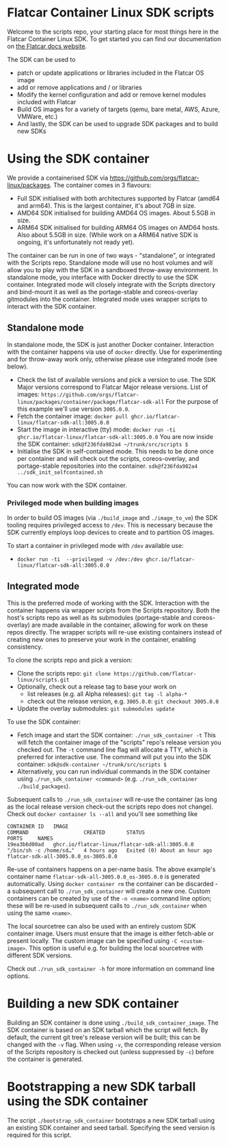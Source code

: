 # Flatcar Container Linux SDK scripts

Welcome to the scripts repo, your starting place for most things here in the Flatcar Container Linux SDK. To get started you can find our documentation on [the Flatcar docs website][flatcar-docs].

The SDK can be used to
* patch or update applications or libraries included in the Flatcar OS image
* add or remove applications and / or libraries
* Modify the kernel configuration and add or remove kernel modules included with Flatcar
* Build OS images for a variety of targets (qemu, bare metal, AWS, Azure, VMWare, etc.)
* And lastly, the SDK can be used to upgrade SDK packages and to build new SDKs

[flatcar-docs]: https://docs.flatcar-linux.org/os/sdk-modifying-flatcar/


# Using the SDK container

We provide a containerised SDK via https://github.com/orgs/flatcar-linux/packages. The container comes in 3 flavours:
* Full SDK initialised with both architectures supported by Flatcar (amd64 and arm64). This is the largest container, it's about 7GB in size.
* AMD64 SDK initialised for building AMD64 OS images. About 5.5GB in size.
* ARM64 SDK initialised for building ARM64 OS images on AMD64 hosts. Also about 5.5GB in size. (While work on a ARM64 native SDK is ongoing, it's unfortunately not ready yet).

The container can be run in one of two ways - "standalone", or integrated with the Scripts repo.
Standalone mode will use no host volumes and will allow you to play with the SDK in a sandboxed throw-away environment. In standalone mode, you interface with Docker directly to use the SDK container.
Integrated mode will closely integrate with the Scripts directory and bind-mount it as well as the portage-stable and coreos-overlay gitmodules into the container. Integrated mode uses wrapper scripts to interact with the SDK container.

## Standalone mode

In standalone mode, the SDK is just another Docker container. Interaction with the container happens via use of `docker` directly. Use for experimenting and for throw-away work only, otherwise please use integrated mode (see below).

* Check the list of available versions and pick a version to use. The SDK Major versions correspond to Flatcar Major release versions.
  List of images: `https://github.com/orgs/flatcar-linux/packages/container/package/flatcar-sdk-all`
  For the purpose of this example we'll use version `3005.0.0`.
* Fetch the container image: `docker pull ghcr.io/flatcar-linux/flatcar-sdk-all:3005.0.0`
* Start the image in interactive (tty) mode: `docker run -ti ghcr.io/flatcar-linux/flatcar-sdk-all:3005.0.0`
  You are now inside the SDK container:
  `sdk@f236fda982a4 ~/trunk/src/scripts $`
* Initialise the SDK in self-contained mode. This needs to be done once per container and will check out the scripts, coreos-overlay, and portage-stable repositories into the container.
  `sdk@f236fda982a4 ../sdk_init_selfcontained.sh`

You can now work with the SDK container.

### Privileged mode when building images

In order to build OS images (via `./build_image` and `./image_to_vm`) the SDK tooling requires privileged access to `/dev`.
This is necessary because the SDK currently employs loop devices to create and to partition OS images.

To start a container in privileged mode with `/dev` available use:
* `docker run -ti  --privileged -v /dev:/dev ghcr.io/flatcar-linux/flatcar-sdk-all:3005.0.0`

## Integrated mode

This is the preferred mode of working with the SDK.
Interaction with the container happens via wrapper scripts from the Scripts repository.
Both the host's scripts repo as well as its submodules (portage-stable and coreos-overlay) are made available in the container, allowing for work on these repos directly.
The wrapper scripts will re-use existing containers instead of creating new ones to preserve your work in the container, enabling consistency.

To clone the scripts repo and pick a version:
* Clone the scripts repo: `git clone https://github.com/flatcar-linux/scripts.git`
* Optionally, check out a release tag to base your work on
  * list releases (e.g. all Alpha releases): `git tag -l alpha-*`
  * check out the release version, e.g. `3005.0.0`: `git checkout 3005.0.0`
* Update the overlay submodules: `git submodules update`

To use the SDK container:
* Fetch image and start the SDK container: `./run_sdk_container -t`
  This will fetch the container image of the "scripts" repo's release version you checked out.
  The `-t` command line flag will allocate a TTY, which is preferred for interactive use.
  The command will put you into the SDK container:
  `sdk@sdk-container ~/trunk/src/scripts $`
* Alternatively, you can run individual commands in the SDK container using `./run_sdk_container <command>` (e.g. `./run_sdk_container ./build_packages`).

Subsequent calls to `./run_sdk_container` will re-use the container (as long as the local release version check-out the scripts repo does not change).
Check out `docker container ls --all` and you'll see something like
```
CONTAINER ID   IMAGE                                            COMMAND                  CREATED       STATUS                         PORTS     NAMES
19ea3b6d00ad   ghcr.io/flatcar-linux/flatcar-sdk-all:3005.0.0   "/bin/sh -c /home/sd…"   4 hours ago   Exited (0) About an hour ago             flatcar-sdk-all-3005.0.0_os-3005.0.0
```

Re-use of containers happens on a per-name basis. The above example's container name `flatcar-sdk-all-3005.0.0_os-3005.0.0` is generated automatically. Using `docker container rm` the container can be discarded - a subsequent call to `./run_sdk_container` will create a new one.  Custom containers can be created by use of the `-n <name>` command line option; these will be re-used in subsequent calls to `./run_sdk_container` when using the same `<name>`.

The local sourcetree can also be used with an entirely custom SDK container image. Users must ensure that the image is either fetch-able or present locally. The custom image can be specified using `-C <custom-image>`. This option is useful e.g. for building the local sourcetree with different SDK versions.

Check out `./run_sdk_container -h` for more information on command line options.

# Building a new SDK container

Building an SDK container is done using `./build_sdk_container_image`.
The SDK container is based on an SDK tarball which the script will fetch.
By default, the current git tree's release version will be built; this can be changed with the `-v` flag.
When using `-v`, the corresponding release version of the Scripts repository is checked out (unless suppressed by `-c`) before the container is generated.

# Bootstrapping a new SDK tarball using the SDK container

The script `./bootstrap_sdk_container` bootstraps a new SDK tarball using an existing SDK container and seed tarball. Specifying the seed version is required for this script.
